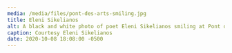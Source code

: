 ```yaml
---
media: /media/files/pont-des-arts-smiling.jpg
title: Eleni Sikelianos
alt: A black and white photo of poet Eleni Sikelianos smiling at Pont des Arts.
caption: Courtesy Eleni Sikelianos
date: 2020-10-08 18:08:00 -0500
---
```

